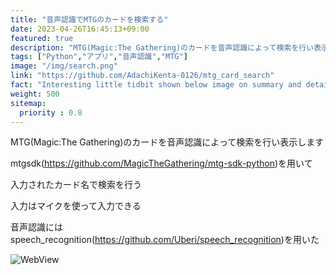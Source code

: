 ```yaml
---
title: "音声認識でMTGのカードを検索する"
date: 2023-04-26T16:45:13+09:00
featured: true
description: "MTG(Magic:The Gathering)のカードを音声認識によって検索を行い表示します<br>マイクを使って検索ができます"
tags: ["Python","アプリ","音声認識","MTG"]
image: "/img/search.png"
link: "https://github.com/AdachiKenta-0126/mtg_card_search"
fact: "Interesting little tidbit shown below image on summary and detail page"
weight: 500
sitemap:
  priority : 0.8
---
```


MTG(Magic:The Gathering)のカードを音声認識によって検索を行い表示します

mtgsdk(https://github.com/MagicTheGathering/mtg-sdk-python)を用いて

入力されたカード名で検索を行う

入力はマイクを使って入力できる

音声認識にはspeech_recognition(https://github.com/Uberi/speech_recognition)を用いた

![WebView](/img/search.png)
